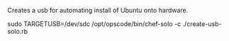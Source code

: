 Creates a usb for automating install of Ubuntu onto hardware.

sudo TARGETUSB=/dev/sdc /opt/opscode/bin/chef-solo -c ./create-usb-solo.rb